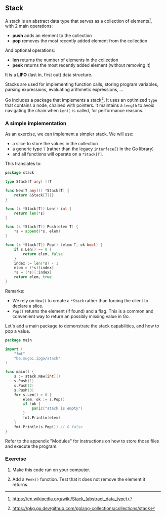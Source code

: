 ## Stack

A stack is an abstract data type that serves as a collection of elements[^stack-wikipedia], with 2 main operations: 

- **push** adds an element to the collection
- **pop** removes the most recently added element from the collection

And optional operations:

- **len** returns the number of elements in the collection
- **peek** returns the most recently added element (without removing it)

It is a **LIFO** (last in, first out) data structure.

Stacks are used for implementing function calls, storing program variables, parsing expressions, evaluating arithmetic expressions, ...

Go includes a package that implements a stack[^go-stack]. It uses an optimized `type` that contains a node, chained with pointers. It maintains a `length` to avoid navigating the chain when `Len()` is called, for performance reasons.

### A simple implementation

As an exercise, we can implement a simpler stack. We will use:

- a slice to store the values in the collection
- a generic type `T` (rather than the legacy `interface{}` in the Go library)
- and all functions will operate on a `*Stack[T]`.

This translates to:

```go
package stack

type Stack[T any] []T

func New[T any]() *Stack[T] {
	return &Stack[T]{}
}

func (s *Stack[T]) Len() int {
	return len(*s)
}

func (s *Stack[T]) Push(elem T) {
	*s = append(*s, elem)
}

func (s *Stack[T]) Pop() (elem T, ok bool) {
	if s.Len() == 0 {
		return elem, false
	}
	index := len(*s) - 1
	elem = (*s)[index]
	*s = (*s)[:index]
	return elem, true
}
```

Remarks:

- We rely on `New()` to create a `*Stack` rather than forcing the client to declare a slice.
- `Pop()` returns the element (if found) and a flag. This is a common and convenient way to return an possibly missing value in Go.

Let's add a main package to demonstrate the stack capabilities, and how to pop a value.

```go
package main

import (
	"fmt"
	"be.sugoi.ipgo/stack"
)

func main() {
	s := stack.New[int]()
	s.Push(1)
	s.Push(2)
	s.Push(3)
	for s.Len() > 0 {
		elem, ok := s.Pop()
		if !ok {
			panic("stack is empty")
		}
		fmt.Println(elem)
	}
	fmt.Println(s.Pop()) // 0 false
}
```

Refer to the appendix "Modules" for instructions on how to store those files and execute the program.

### Exercise

1. Make this code run on your computer.

2. Add a `Peek()` function. Test that it does not remove the element it returns.

[^stack-wikipedia]: https://en.wikipedia.org/wiki/Stack_(abstract_data_type)
[^go-stack]: https://pkg.go.dev/github.com/golang-collections/collections/stack
